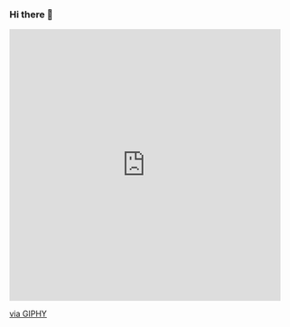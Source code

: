 ### Hi there 👋

<!--
**bbdoggett3/bbdoggett3** is a ✨ _special_ ✨ repository because its `README.md` (this file) appears on your GitHub profile.

Here are some ideas to get you started:

- 🔭 I’m currently working on ...
- 🌱 I’m currently learning ...
- 👯 I’m looking to collaborate on ...
- 🤔 I’m looking for help with ...
- 💬 Ask me about ...
- 📫 How to reach me: ...
- 😄 Pronouns: ...
- ⚡ Fun fact: ...
-->

<iframe src="https://giphy.com/embed/FPbnShq1h1IS5FQyPD" width="480" height="480" frameBorder="0" class="giphy-embed" allowFullScreen></iframe><p><a href="https://giphy.com/gifs/hacktiv8-code-coding-bootcamp-FPbnShq1h1IS5FQyPD">via GIPHY</a></p>

